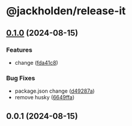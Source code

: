 # @jackholden/release-it

## [0.1.0](https://github.com/jackholden/release-it/compare/0.0.1...0.1.0) (2024-08-15)

### Features

- change ([fda41c8](https://github.com/jackholden/release-it/commit/fda41c8d15c06508e07c476a2d731ffe53114763))

### Bug Fixes

- package.json change ([d49287a](https://github.com/jackholden/release-it/commit/d49287afc50c2f032579d3d4a36d87ff60f04d2a))
- remove husky ([6649ffa](https://github.com/jackholden/release-it/commit/6649ffabbb7bf70d415fb762c62d265137f7de88))

## 0.0.1 (2024-08-15)
